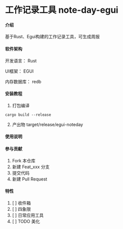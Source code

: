 # 工作记录工具 note-day-egui

#### 介绍

基于Rust、Egui构建的工作记录工具，可生成周报

#### 软件架构

开发语言： Rust

UI框架： EGUI

内存数据库： redb

#### 安装教程

1.  打包编译
```shell
cargo build --release    

```
2. 产出物 target/release/egui-noteday


#### 使用说明




#### 参与贡献

1.  Fork 本仓库
2.  新建 Feat_xxx 分支
3.  提交代码
4.  新建 Pull Request


#### 特性

1. [ ] 收件箱
2. [ ] 四象限
3. [ ] 日常应用工具
4. [ ] TODO 美化

